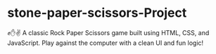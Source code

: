 # stone-paper-scissors-Project
✊✋✌️ A classic Rock Paper Scissors game built using HTML, CSS, and JavaScript. Play against the computer with a clean UI and fun logic!
